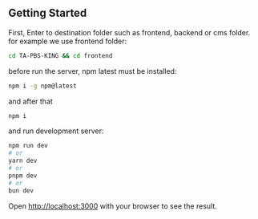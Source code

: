 ## Getting Started

First, Enter to destination folder such as frontend, backend or cms folder. for example we use frontend folder:
```bash
cd TA-PBS-KING && cd frontend
```
before run the server, npm latest must be installed:
```bash
npm i -g npm@latest
```
and after that
```bash
npm i
```
and  run development server:

```bash
npm run dev
# or
yarn dev
# or
pnpm dev
# or
bun dev
```

Open [http://localhost:3000](http://localhost:3000) with your browser to see the result.
